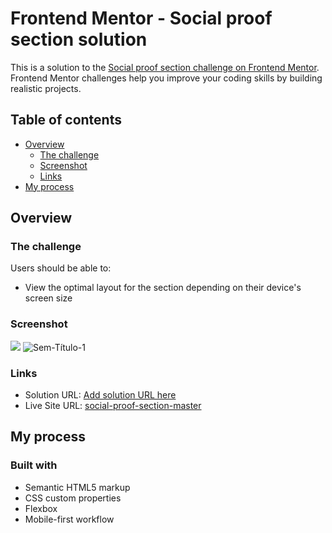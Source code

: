 # Frontend Mentor - Social proof section solution

This is a solution to the [Social proof section challenge on Frontend Mentor](https://www.frontendmentor.io/challenges/social-proof-section-6e0qTv_bA). Frontend Mentor challenges help you improve your coding skills by building realistic projects. 

## Table of contents

- [Overview](#overview)
  - [The challenge](#the-challenge)
  - [Screenshot](#screenshot)
  - [Links](#links)
- [My process](#my-process)
  
## Overview

### The challenge

Users should be able to:

- View the optimal layout for the section depending on their device's screen size

### Screenshot

![](./screenshot.jpg)
![Sem-Título-1](https://user-images.githubusercontent.com/92182457/143901614-18676a8f-ad39-4f19-a249-838627cf1b16.jpg)

### Links

- Solution URL: [Add solution URL here](https://your-solution-url.com)
- Live Site URL: [social-proof-section-master]( https://jpsmenezes.github.io/social-proof-section-master/)

## My process

### Built with

- Semantic HTML5 markup
- CSS custom properties
- Flexbox
- Mobile-first workflow

